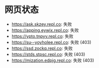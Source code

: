 # 网页状态
- https://ask.skzey.repl.co: 失败
- https://apping.eywjx.repl.co: 失败
- https://ypto.tnpyv.repl.co: 失败
- https://su--yoyholee.repl.co: 失败 (403)
- https://ssd.zockq.repl.co: 失败
- https://stds.stpsc.repl.co: 失败 (403)
- https://mization.edpjg.repl.co: 失败 (403)

